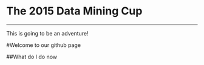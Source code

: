 The 2015 Data Mining Cup
========================
* * * * * * * * * * * *

This is going to be an adventure!

#Welcome to our github page

##What do I do now

